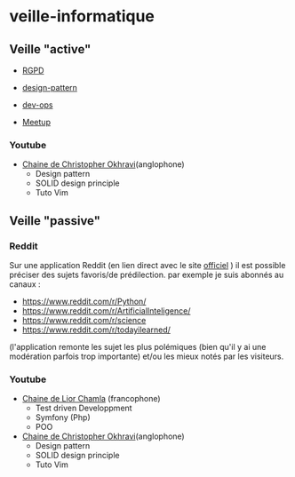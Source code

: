 # veille-informatique


## Veille "active"
- [RGPD](https://github.com/EPradillon/veille-informatique/tree/main/rgpd)

- [design-pattern](https://github.com/EPradillon/veille-informatique/tree/main/design-pattern)

- [dev-ops](https://github.com/EPradillon/veille-informatique/tree/main/dev-ops)

- [Meetup](https://github.com/EPradillon/veille-informatique/tree/main/meetup)
### Youtube
- [Chaine de Christopher Okhravi](https://www.youtube.com/channel/UCbF-4yQQAWw-UnuCd2Azfzg)(anglophone)
  - Design pattern
  - SOLID design principle
  - Tuto Vim

## Veille "passive"

  
### Reddit
Sur une application Reddit (en lien direct avec le site [officiel](https://www.reddit.com) ) il est possible préciser des sujets favoris/de prédilection.
par exemple je suis abonnés au canaux : 
- https://www.reddit.com/r/Python/
- https://www.reddit.com/r/ArtificialInteligence/
- https://www.reddit.com/r/science
- https://www.reddit.com/r/todayilearned/

(l'application remonte les sujet les plus polémiques (bien qu'il y ai une modération parfois trop importante) et/ou les mieux notés par les visiteurs.

### Youtube
- [Chaine de Lior Chamla](https://www.youtube.com/channel/UCS71mal_TkTW_PpZR9YLpIA) (francophone)
  - Test driven Developpment
  - Symfony (Php)
  - POO
- [Chaine de Christopher Okhravi](https://www.youtube.com/channel/UCbF-4yQQAWw-UnuCd2Azfzg)(anglophone)
  - Design pattern
  - SOLID design principle
  - Tuto Vim
